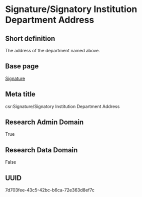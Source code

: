# Signature/Signatory Institution Department Address
## Short definition
The address of the department named above.
## Base page
[Signature](../../Objects/Signature.md)
## Meta title
csr:Signature/Signatory Institution Department Address
## Research Admin Domain
True
## Research Data Domain
False
## UUID
7d703fee-43c5-42bc-b6ca-72e363d8ef7c
